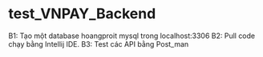# test_VNPAY_Backend
B1: Tạo một database hoangproit mysql trong localhost:3306
B2: Pull code chạy bằng Intellij IDE.
B3: Test các API bằng Post_man
